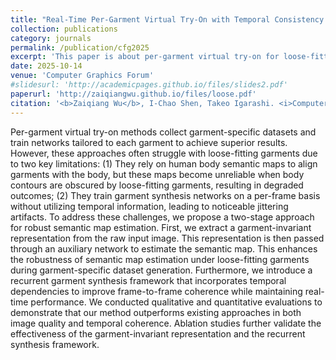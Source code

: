 ```yaml
---
title: "Real-Time Per-Garment Virtual Try-On with Temporal Consistency for Loose-Fitting Garments"
collection: publications
category: journals
permalink: /publication/cfg2025
excerpt: 'This paper is about per-garment virtual try-on for loose-fitting garments.'
date: 2025-10-14
venue: 'Computer Graphics Forum'
#slidesurl: 'http://academicpages.github.io/files/slides2.pdf'
paperurl: 'http://zaiqiangwu.github.io/files/loose.pdf'
citation: '<b>Zaiqiang Wu</b>, I-Chao Shen, Takeo Igarashi. <i>Computer Graphics Forum</i>. <b>Pacific Graphics 2025</b>.'
---
```


Per-garment virtual try-on methods collect garment-specific datasets and train networks tailored to each garment to achieve superior results. However, these approaches often struggle with loose-fitting garments due to two key limitations: (1) They rely on human body semantic maps to align garments with the body, but these maps become unreliable when body contours are obscured by loose-fitting garments, resulting in degraded outcomes; (2) They train garment synthesis networks on a per-frame basis without utilizing temporal information, leading to noticeable jittering artifacts. To address these challenges, we propose a two-stage approach for robust semantic map estimation. First, we extract a garment-invariant representation from the raw input image. This representation is then passed through an auxiliary network to estimate the semantic map. This enhances the robustness of semantic map estimation under loose-fitting garments during garment-specific dataset generation. Furthermore, we introduce a recurrent garment synthesis framework that incorporates temporal dependencies to improve frame-to-frame coherence while maintaining real-time performance. We conducted qualitative and quantitative evaluations to demonstrate that our method outperforms existing approaches in both image quality and temporal coherence. Ablation studies further validate the effectiveness of the garment-invariant representation and the recurrent synthesis framework.